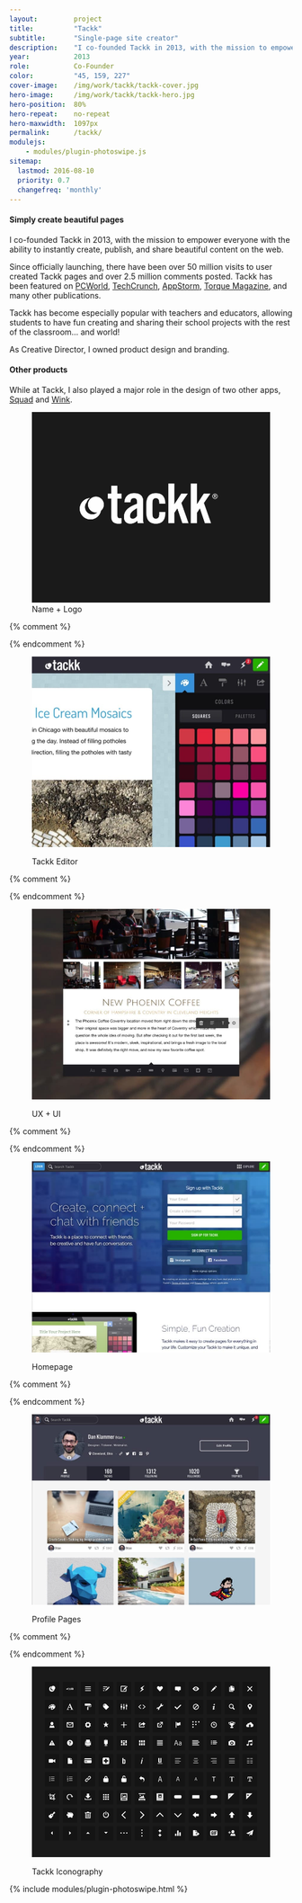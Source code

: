 ```yaml
---
layout:         project
title:          "Tackk"
subtitle:       "Single-page site creator"
description:    "I co-founded Tackk in 2013, with the mission to empower everyone with the ability to instantly create, publish, and share beautiful content on the web."
year:           2013
role:           Co-Founder
color:          "45, 159, 227"
cover-image:    /img/work/tackk/tackk-cover.jpg
hero-image:     /img/work/tackk/tackk-hero.jpg
hero-position:  80%
hero-repeat:    no-repeat
hero-maxwidth:  1097px
permalink:      /tackk/
modulejs:
    - modules/plugin-photoswipe.js
sitemap:
  lastmod: 2016-08-10
  priority: 0.7
  changefreq: 'monthly'
---
```


#### **Simply create beautiful pages**

I co-founded Tackk in 2013, with the mission to empower everyone with the ability to instantly create, publish, and share beautiful content on the web.

Since officially launching, there have been over 50 million visits to user created Tackk pages and over 2.5 million comments posted. Tackk has been featured on [PCWorld], [TechCrunch], [AppStorm], [Torque Magazine], and many other publications.

Tackk has become especially popular with teachers and educators, allowing students to have fun creating and sharing their school projects with the rest of the classroom&hellip; and world!

As Creative Director, I owned product design and branding.


#### **Other products**

While at Tackk, I also played a major role in the design of two other apps, [Squad] and [Wink].


[PCWorld]: http://www.pcworld.com/article/2062252/tackk-review-out-of-beta-still-an-excellent-way-to-create-simple-websites.html "Tackk review: Out of beta, still an excellent way to create simple websites"
[TechCrunch]: https://techcrunch.com/2013/09/30/tack-seed-funding/ "Tackk Raises $1.2M For Its Content Creation Tools"
[AppStorm]: http://web.appstorm.net/reviews/media-reviews/create-beautiful-posters-and-fliers-instantly-with-tackk/ "Create Beautiful Posters and Fliers Instantly with Tackk"
[Torque Magazine]: http://torquemag.io/2013/02/tackk/ "Impressed: My First Look at Tackk"
[Squad]: /squad
[Wink]: /wink


<div class="project-gallery mt7" itemscope itemtype="http://schema.org/ImageGallery">

<figure class="project-item lg-width-33 sm-width-50 inline-block" citemprop="associatedMedia" itemscope itemtype="http://schema.org/ImageObject">
  <a href="/img/work/tackk/tackk-logo.png" data-size="2000x1600" itemprop="contentUrl">
      <img src="/img/work/tackk/tackk-logo-sm.png" class="width-full" itemprop="thumbnail" alt="Tackk Name + Logo" />
  </a>
  <figcaption class="project-item-caption align-middle p2" itemprop="caption description">Name + Logo</figcaption>                              
</figure>{% comment %}

{% endcomment %}<figure class="project-item lg-width-33 sm-width-50 inline-block" citemprop="associatedMedia" itemscope itemtype="http://schema.org/ImageObject">
  <a href="/img/work/tackk/tackk-editor.jpg" data-size="2000x1600" itemprop="contentUrl">
      <img src="/img/work/tackk/tackk-editor-sm.jpg" class="width-full" itemprop="thumbnail" alt="Tackk Editor" />
  </a>
  <figcaption class="project-item-caption align-middle p2" itemprop="caption description">Tackk Editor</figcaption>

</figure>{% comment %}

{% endcomment %}<figure class="project-item lg-width-33 sm-width-50 inline-block" citemprop="associatedMedia" itemscope itemtype="http://schema.org/ImageObject">
  <a href="/img/work/tackk/tackk-ux-ui.jpg" data-size="2000x1600" itemprop="contentUrl">
      <img src="/img/work/tackk/tackk-ux-ui-sm.jpg" class="width-full" itemprop="thumbnail" alt="Tackk UX + UI" />
  </a>
  <figcaption class="project-item-caption align-middle p2" itemprop="caption description">UX + UI</figcaption>                              
</figure>{% comment %}

{% endcomment %}<figure class="project-item lg-width-33 sm-width-50 inline-block" citemprop="associatedMedia" itemscope itemtype="http://schema.org/ImageObject">
  <a href="/img/work/tackk/tackk-homepage.jpg" data-size="2000x1600" itemprop="contentUrl">
      <img src="/img/work/tackk/tackk-homepage-sm.jpg" class="width-full" itemprop="thumbnail" alt="Tackk Homepage" />
  </a>
  <figcaption class="project-item-caption align-middle p2" itemprop="caption description">Homepage</figcaption>                              
</figure>{% comment %}

{% endcomment %}<figure class="project-item lg-width-33 sm-width-50 inline-block" citemprop="associatedMedia" itemscope itemtype="http://schema.org/ImageObject">
  <a href="/img/work/tackk/tackk-profile.jpg" data-size="2000x1600" itemprop="contentUrl">
      <img src="/img/work/tackk/tackk-profile-sm.jpg" class="width-full" itemprop="thumbnail" alt="Profile Pages" />
  </a>
  <figcaption class="project-item-caption align-middle p2" itemprop="caption description">Profile Pages</figcaption>                              
</figure>{% comment %}

{% endcomment %}<figure class="project-item lg-width-33 sm-width-50 inline-block" citemprop="associatedMedia" itemscope itemtype="http://schema.org/ImageObject">
  <a href="/img/work/tackk/tackk-tackkoglyphics.png" data-size="2000x1600" itemprop="contentUrl">
      <img src="/img/work/tackk/tackk-tackkoglyphics-sm.png" class="width-full" itemprop="thumbnail" alt="Tackk Iconography" />
  </a>
  <figcaption class="project-item-caption align-middle p2" itemprop="caption description">Tackk Iconography</figcaption>                              
</figure>                             


</div>

{% include modules/plugin-photoswipe.html %}
